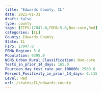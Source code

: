 ```yaml
---
title: "Edwards County, IL"
date: 2021-01-31
draft: false
type: county
tags: [FIPS:17047.0,FEMA:5.0,Non-core,Red]
categories: [IL]
County: Edwards County
State: IL
FIPS: 17047.0
FEMA_Region: 5.0
Population: 6395.0
NCHS_Urban_Rural_Classification: Non-core
Tests_in_prior_14_days: 165.0
Fourteen_day_test_rate_per_100000: 2580.0
Percent_Positivity_in_prior_14_days: 0.115
Level: Red
url: /states/IL/edwards-county
---
```



